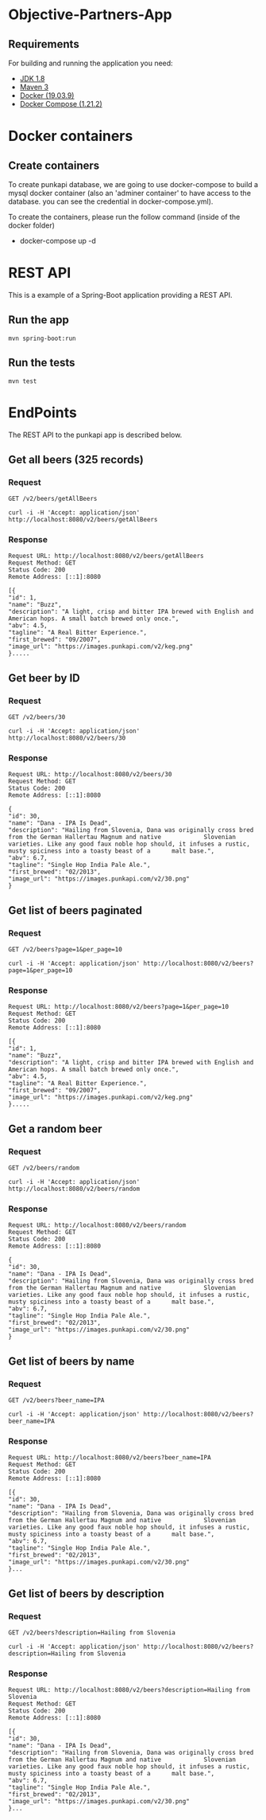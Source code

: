 # Objective-Partners-App

## Requirements
For building and running the application you need:

- [JDK 1.8](http://www.oracle.com/technetwork/java/javase/downloads/jdk8-downloads-2133151.html)
- [Maven 3](https://maven.apache.org)
- [Docker (19.03.9)](https://docs.docker.com/engine/install/)
- [Docker Compose (1.21.2)](https://docs.docker.com/compose/install/)


# Docker containers

## Create containers 
To create punkapi database, we are going to use docker-compose to build a mysql docker container (also an 'adminer container' to have access to the database. you can see the credential in docker-compose.yml).

To create the containers, please run the follow command (inside of the docker folder)

- docker-compose up -d


# REST API

This is a example of a Spring-Boot application providing a REST API.

## Run the app

    mvn spring-boot:run

## Run the tests

    mvn test

# EndPoints

The REST API to the punkapi app is described below.

## Get all beers (325 records)

### Request

`GET /v2/beers/getAllBeers`

    curl -i -H 'Accept: application/json' http://localhost:8080/v2/beers/getAllBeers

### Response

    Request URL: http://localhost:8080/v2/beers/getAllBeers
    Request Method: GET
    Status Code: 200 
    Remote Address: [::1]:8080

    [{
    "id": 1,
    "name": "Buzz",
    "description": "A light, crisp and bitter IPA brewed with English and American hops. A small batch brewed only once.",
    "abv": 4.5,
    "tagline": "A Real Bitter Experience.",
    "first_brewed": "09/2007",
    "image_url": "https://images.punkapi.com/v2/keg.png"
    }.....
    

## Get beer by ID
### Request

`GET /v2/beers/30`

    curl -i -H 'Accept: application/json' http://localhost:8080/v2/beers/30

### Response

    Request URL: http://localhost:8080/v2/beers/30
    Request Method: GET
    Status Code: 200
    Remote Address: [::1]:8080
    
    {
    "id": 30,
    "name": "Dana - IPA Is Dead",
    "description": "Hailing from Slovenia, Dana was originally cross bred from the German Hallertau Magnum and native            Slovenian varieties. Like any good faux noble hop should, it infuses a rustic, musty spiciness into a toasty beast of a      malt base.",
    "abv": 6.7,
    "tagline": "Single Hop India Pale Ale.",
    "first_brewed": "02/2013",
    "image_url": "https://images.punkapi.com/v2/30.png"
    }


## Get list of beers paginated

### Request

`GET /v2/beers?page=1&per_page=10`

    curl -i -H 'Accept: application/json' http://localhost:8080/v2/beers?page=1&per_page=10

### Response

    Request URL: http://localhost:8080/v2/beers?page=1&per_page=10
    Request Method: GET
    Status Code: 200 
    Remote Address: [::1]:8080

    [{
    "id": 1,
    "name": "Buzz",
    "description": "A light, crisp and bitter IPA brewed with English and American hops. A small batch brewed only once.",
    "abv": 4.5,
    "tagline": "A Real Bitter Experience.",
    "first_brewed": "09/2007",
    "image_url": "https://images.punkapi.com/v2/keg.png"
    }.....


## Get a random beer
### Request

`GET /v2/beers/random`

    curl -i -H 'Accept: application/json' http://localhost:8080/v2/beers/random

### Response

    Request URL: http://localhost:8080/v2/beers/random
    Request Method: GET
    Status Code: 200
    Remote Address: [::1]:8080
    
    {
    "id": 30,
    "name": "Dana - IPA Is Dead",
    "description": "Hailing from Slovenia, Dana was originally cross bred from the German Hallertau Magnum and native            Slovenian varieties. Like any good faux noble hop should, it infuses a rustic, musty spiciness into a toasty beast of a      malt base.",
    "abv": 6.7,
    "tagline": "Single Hop India Pale Ale.",
    "first_brewed": "02/2013",
    "image_url": "https://images.punkapi.com/v2/30.png"
    }


## Get list of beers by name

### Request

`GET /v2/beers?beer_name=IPA`

    curl -i -H 'Accept: application/json' http://localhost:8080/v2/beers?beer_name=IPA

### Response

    Request URL: http://localhost:8080/v2/beers?beer_name=IPA
    Request Method: GET
    Status Code: 200 
    Remote Address: [::1]:8080
    
    [{
    "id": 30,
    "name": "Dana - IPA Is Dead",
    "description": "Hailing from Slovenia, Dana was originally cross bred from the German Hallertau Magnum and native            Slovenian varieties. Like any good faux noble hop should, it infuses a rustic, musty spiciness into a toasty beast of a      malt base.",
    "abv": 6.7,
    "tagline": "Single Hop India Pale Ale.",
    "first_brewed": "02/2013",
    "image_url": "https://images.punkapi.com/v2/30.png"
    }...


## Get list of beers by description

### Request

`GET /v2/beers?description=Hailing from Slovenia`

    curl -i -H 'Accept: application/json' http://localhost:8080/v2/beers?description=Hailing from Slovenia

### Response

    Request URL: http://localhost:8080/v2/beers?description=Hailing from Slovenia
    Request Method: GET
    Status Code: 200
    Remote Address: [::1]:8080
    
    [{
    "id": 30,
    "name": "Dana - IPA Is Dead",
    "description": "Hailing from Slovenia, Dana was originally cross bred from the German Hallertau Magnum and native            Slovenian varieties. Like any good faux noble hop should, it infuses a rustic, musty spiciness into a toasty beast of a      malt base.",
    "abv": 6.7,
    "tagline": "Single Hop India Pale Ale.",
    "first_brewed": "02/2013",
    "image_url": "https://images.punkapi.com/v2/30.png"
    }...
